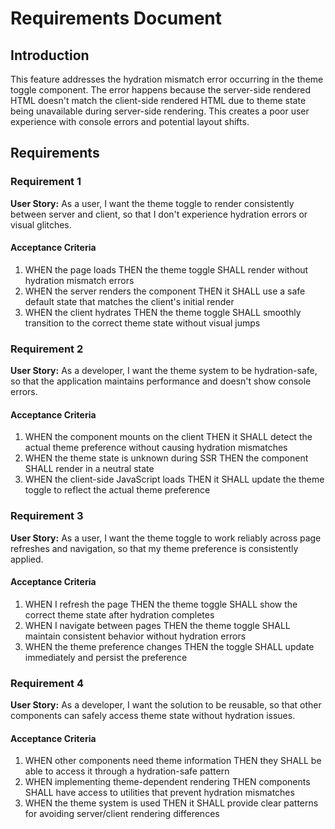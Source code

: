 # Requirements Document

## Introduction

This feature addresses the hydration mismatch error occurring in the theme toggle component. The error happens because the server-side rendered HTML doesn't match the client-side rendered HTML due to theme state being unavailable during server-side rendering. This creates a poor user experience with console errors and potential layout shifts.

## Requirements

### Requirement 1

**User Story:** As a user, I want the theme toggle to render consistently between server and client, so that I don't experience hydration errors or visual glitches.

#### Acceptance Criteria

1. WHEN the page loads THEN the theme toggle SHALL render without hydration mismatch errors
2. WHEN the server renders the component THEN it SHALL use a safe default state that matches the client's initial render
3. WHEN the client hydrates THEN the theme toggle SHALL smoothly transition to the correct theme state without visual jumps

### Requirement 2

**User Story:** As a developer, I want the theme system to be hydration-safe, so that the application maintains performance and doesn't show console errors.

#### Acceptance Criteria

1. WHEN the component mounts on the client THEN it SHALL detect the actual theme preference without causing hydration mismatches
2. WHEN the theme state is unknown during SSR THEN the component SHALL render in a neutral state
3. WHEN the client-side JavaScript loads THEN it SHALL update the theme toggle to reflect the actual theme preference

### Requirement 3

**User Story:** As a user, I want the theme toggle to work reliably across page refreshes and navigation, so that my theme preference is consistently applied.

#### Acceptance Criteria

1. WHEN I refresh the page THEN the theme toggle SHALL show the correct theme state after hydration completes
2. WHEN I navigate between pages THEN the theme toggle SHALL maintain consistent behavior without hydration errors
3. WHEN the theme preference changes THEN the toggle SHALL update immediately and persist the preference

### Requirement 4

**User Story:** As a developer, I want the solution to be reusable, so that other components can safely access theme state without hydration issues.

#### Acceptance Criteria

1. WHEN other components need theme information THEN they SHALL be able to access it through a hydration-safe pattern
2. WHEN implementing theme-dependent rendering THEN components SHALL have access to utilities that prevent hydration mismatches
3. WHEN the theme system is used THEN it SHALL provide clear patterns for avoiding server/client rendering differences